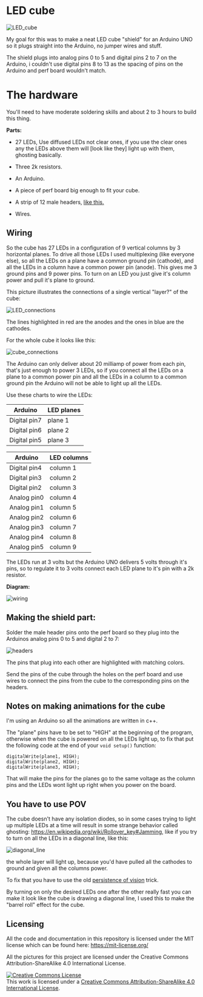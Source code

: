 # LED cube

![LED_cube](https://aaalearn.mystagingwebsite.com/wp-content/uploads/2018/05/featured.png)

My goal for this was to make a neat LED cube "shield" for an Arduino UNO so it plugs straight into
the Arduino, no jumper wires and stuff.

The shield plugs into analog pins 0 to 5 and digital pins 2 to 7 on the Arduino, i couldn't use
digital pins 8 to 13 as the spacing of pins on the Arduino and perf board wouldn't match.

# The hardware

You'll need to have moderate soldering skills and about 2 to 3 hours to build this thing.

**Parts:**

* 27 LEDs, Use diffused LEDs not clear ones, if you use the clear ones any the
  LEDs above them will [look like they] light up with them, ghosting basically.

* Three 2k resistors.

* An Arduino.

* A piece of perf board big enough to fit your cube.

* A strip of 12 male headers, [like this.](https://duckduckgo.com/?q=male+headers&t=ffab&atb=v100-7&iax=images&ia=images&iai=http%3A%2F%2Fktechnics.com%2Fwp-content%2Fuploads%2F2016%2F02%2F1x26_male_pin.jpg)

* Wires.

## Wiring

So the cube has 27 LEDs in a configuration of 9 vertical columns by 3 horizontal planes.
To drive all those LEDs I used multiplexing (like everyone else), so all the LEDs on a
plane have a common ground pin (cathode), and all the LEDs in a column have a common power pin (anode).
This gives me 3 ground pins and 9 power pins.
To turn on an LED you just give it's column power and pull it's plane to ground.

This picture illustrates the connections of a single vertical "layer?" of the cube:

![LED_connections](https://aaalearn.mystagingwebsite.com/wp-content/uploads/2018/05/led_connections.png)

The lines highlighted in red are the anodes and the ones in blue are the cathodes.

For the whole cube it looks like this:

![cube_connections](https://aaalearn.mystagingwebsite.com/wp-content/uploads/2018/05/cube_side.png)


The Arduino can only deliver about 20 milliamp of power from each pin, that's just enough
to power 3 LEDs, so if you connect all the LEDs on a plane to a common power pin and all the
LEDs in a column to a common ground pin the Arduino will not be able to light up all the LEDs.

Use these charts to wire the LEDs:

Arduino      |      LED planes
-------------|------------------
Digital pin7 |      plane 1
Digital pin6 |      plane 2
Digital pin5 |      plane 3


Arduino      |      LED columns
-------------|------------------
Digital pin4 |      column 1
Digital pin3 |      column 2
Digital pin2 |      column 3
Analog pin0  |      column 4
Analog pin1  |      column 5
Analog pin2  |      column 6
Analog pin3  |      column 7
Analog pin4  |      column 8
Analog pin5  |      column 9

The LEDs run at 3 volts but the Arduino UNO delivers 5 volts through it's pins,
so to regulate it to 3 volts connect each LED plane to it's pin with a 2k resistor.

**Diagram:**

![wiring](https://aaalearn.mystagingwebsite.com/wp-content/uploads/2018/05/led_cube_wiring.png)

## Making the shield part:

Solder the male header pins onto the perf board so they plug into the Arduinos analog pins 0 to 5
and digital 2 to 7:

![headers](https://aaalearn.mystagingwebsite.com/wp-content/uploads/2018/05/sheild_headers.png)

The pins that plug into each other are highlighted with matching colors.

Send the pins of the cube through the holes on the perf board and use wires to connect the
pins from the cube to the corresponding pins on the headers.

## Notes on making animations for the cube

I'm using an Arduino so all the animations are written in c++.

The "plane" pins have to be set to "HIGH" at the beginning of the program, otherwise
when the cube is powered on all the LEDs light up, to fix that put the following
code at the end of your `void setup()` function:

```
digitalWrite(plane1, HIGH);
digitalWrite(plane2, HIGH);
digitalWrite(plane3, HIGH);
```

That will make the pins for the planes go to the same voltage as the column pins
and the LEDs wont light up right when you power on the board.

## You have to use POV
The cube doesn't have any isolation diodes, so in some cases trying to light up
multiple LEDs at a time will result in some strange behavior called ghosting: https://en.wikipedia.org/wiki/Rollover_key#Jamming,
like if you try to turn on all the LEDs in a diagonal line, like this:

![diagonal_line](https://aaalearn.mystagingwebsite.com/wp-content/uploads/2018/05/diagonal.png)

the whole layer will light up, because you'd have pulled all the cathodes to ground and given all the columns power.

To fix that you have to use the old [persistence of vision](https://en.wikipedia.org/wiki/Persistence_of_vision) trick.

By turning on only the desired LEDs one after the other really fast you can make it look
like the cube is drawing a diagonal line, I used this to make the "barrel roll" effect for the cube.


## Licensing

All the code and documentation in this repository is licensed under the MIT license which can be found here: https://mit-license.org/

All the pictures for this project are licensed under the Creative Commons Attribution-ShareAlike 4.0 International License.

<a rel="license" href="http://creativecommons.org/licenses/by-sa/4.0/"><img alt="Creative Commons License" style="border-width:0" src="https://i.creativecommons.org/l/by-sa/4.0/88x31.png" /></a><br />This work is licensed under a <a rel="license" href="http://creativecommons.org/licenses/by-sa/4.0/">Creative Commons Attribution-ShareAlike 4.0 International License</a>.
